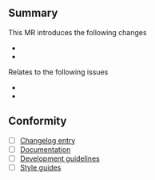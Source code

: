 ## Summary

This MR introduces the following changes

*
*

Relates to the following issues

*
*

## Conformity
- [ ] [Changelog entry](https://gitlab.cern.ch/atlas-flavor-tagging-tools/algorithms/umami/-/blob/master/changelog.md)
- [ ] [Documentation](https://umami-docs.web.cern.ch)
- [ ] [Development guidelines](https://umami-docs.web.cern.ch/setup/development/)
- [ ] [Style guides](https://umami-docs.web.cern.ch/setup/development/good-practices/)
